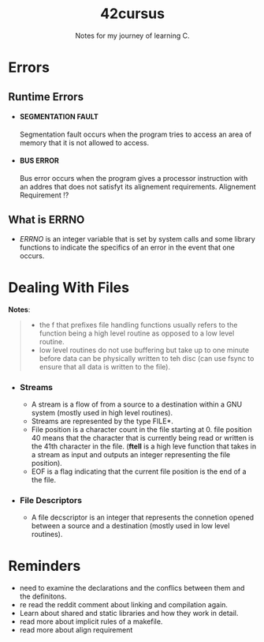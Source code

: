 <h1 align="center" ><strong>42cursus</strong></h1>
<p align="center" >Notes for my journey of learning C.</p>

# **Errors**

## Runtime Errors

- #### SEGMENTATION FAULT
  Segmentation fault occurs when the program tries to access an area of memory that it is not allowed to access.
- #### BUS ERROR
  Bus error occurs when the program gives a processor instruction with an addres that does not satisfyt its alignement requirements.
  Alignement Requirement :interrobang:

## What is ERRNO

- _ERRNO_ is an integer variable that is set by system calls and some library functions to indicate the specifics of an error in the event that one occurs.

# **Dealing With Files**

**Notes**:

> - the f that prefixes file handling functions usually refers to the function being a high level routine as opposed to a low level routine.
> - low level routines do not use buffering but take up to one minute before data can be physically written to teh disc (can use fsync to ensure that all data is written to the file).

- ### Streams
  - A stream is a flow of from a source to a destination within a GNU system (mostly used in high level routines).
  - Streams are represented by the type FILE\*.
  - File position is a character count in the file starting at 0. file position 40 means that the character that is currently being read or written is the 41th character in the file. (**ftell** is a high leve function that takes in a stream as input and outputs an integer representing the file position).
  - EOF is a flag indicating that the current file position is the end of a the file.
- ### File Descriptors
  - A file decscriptor is an integer that represents the connetion opened between a source and a destination (mostly used in low level routines).

# **Reminders**

- need to examine the declarations and the conflics between them and the definitons.
- re read the reddit comment about linking and compilation again.
- Learn about shared and static libraries and how they work in detail.
- read more about implicit rules of a makefile.
- read more about align requirement
